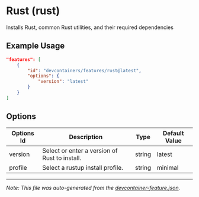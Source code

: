 
# Rust (rust)

Installs Rust, common Rust utilities, and their required dependencies

## Example Usage

```json
"features": [
    {
        "id": "devcontainers/features/rust@latest",
        "options": {
            "version": "latest"
        }
    }
]
```

## Options

| Options Id | Description | Type | Default Value |
|-----|-----|-----|-----|
| version | Select or enter a version of Rust to install. | string | latest |
| profile | Select a rustup install profile. | string | minimal |

---

_Note: This file was auto-generated from the [devcontainer-feature.json](./devcontainer-feature.json)._
